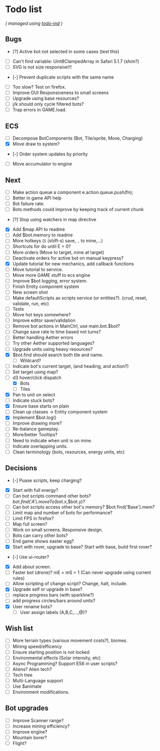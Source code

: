 # Todo list

_\( managed using [todo-md](https://github.com/Hypercubed/todo-md) \)_

## Bugs
- [?] Active bot not selected in some cases (test this)
- [ ] Can't find variable: Uint8ClampedArray in Safari 5.1.7 (shim?)
- [ ] SVG is not size responsive!!!
- [-] Prevent duplicate scripts with the same name
- [ ] Too slow?  Test on firefox.
- [ ] Improve GUI Responsiveness to small screens
- [ ] Upgrade using base resources?
- [ ] j/k should only cycle filtered bots?
- [ ] Trap errors in GAME.load.

## ECS
- [ ] Decompose BotComponents (Bot, Tile/sprite, Move, Charging)
- [x] Move draw to system?
- [-] Order system updates by priority
- [ ]  Move accumulator to engine

## Next
- [ ] Make action queue a component e.action.queue.push(fn);
- [ ] Better in game API help
- [ ] Bot failure rate.
- [ ] Bots methods could improve by keeping track of current chunk
- [?] Stop using watchers in map directive
- [x] Add $map API to readme
- [ ] Add $bot.memory to readme
- [ ] More hotkeys (`S` (shift-s) save, `,` to mine,...)
- [ ] Shortcuts for do until E = 0?
- [ ] More orders (Move to target, mine at target)
- [ ] Deactivate orders for active bot on manual keypress?
- [x] Update tutorial for new mechanics, add callback functions
- [ ] Move tutorial to service.
- [ ] Move more GAME stuff to ecs engine
- [ ] Improve $bot logging, error system.
- [ ] Finish Entity component system
- [ ] New screen shot
- [ ] Make defaultScripts as scripts service (or entities?). (crud, reset, validate, run, etc)
- [ ] Tests
- [ ] Move hot keys somewhere?
- [ ] Improve editor save/validation
- [ ] Remove bot actions in MainCtrl, use main.bot.$bot?
- [ ] Change save rate to time based not turns?
- [ ] Better handling Aether errors
- [ ] Try other Aether supported languages?
- [ ] Upgrade units using heavy resources?
- [x] $bot.find should search both tile and name.
  - [ ] Wildcard?
- [ ] Indicate bot's current target, (and heading, and action?)
- [ ] Set target using map?
- [ ] d3 hover/click dispatch
  - [x] Bots
  - [ ] Tiles
- [x] Pan to unit on select
- [ ] Indicate stuck bots?
- [x] Ensure base starts on plain
- [ ] Clean up classes -> Entity component system
- [x] Implement $bot.log()
- [ ] Improve drawing more?
- [ ] Re-balance gameplay.
- [ ] More/better Tooltips?
- [ ] Need to indicate when unit is on mine.
- [ ] Indicate overlapping units.
- [ ] Clean terminology (bots, resources, energy units, etc)

## Decisions
- [-] Puase scripts, keep charging?
- [x] Start with full energy?
- [ ] Can bot scripts command other bots?  $bot.find('A').moveTo($bot.x,$bot.y)?
- [ ] Can bot scripts access other bot's memory?  $bot.find('Base').mem?
- [ ] Limit map and number of bots for performance?
- [ ] Limit FPS in firefox?
- [ ] Map full screen?
- [ ] Work on small screens. Responsive design.
- [ ] Bots can carry other bots?
- [ ] End game shows easter egg?
- [x] Start with rover, upgrade to base?  Start with base, build first rover?
- [-] Use ui-router?
- [x] Add about screen.
- [ ] Faster bot (drone)? mE = mS = 1 (Can never upgrade using current rules)
- [ ] Allow scripting of change script?  Change, halt, include.
- [x] Upgrade self or upgrade in base?
- [ ] replace progress bars (with sparkline?)
- [ ] add progress circles/bars around units?
- [x] User rename bots?
  - [ ] User assign labels (A,B,C,...,@)?

## Wish list
- [ ] More terrain types (various movement costs?), biomes.
- [ ] Mining speed/efficency
- [ ] Ensure starting position is not locked
- [ ] Environmental effects (Solar intensity, etc)
- [ ] Async Programming?  Support ES6 in user scripts?
- [ ] Aliens? Alien tech?
- [ ] Tech tree
- [ ] Multi-Language support
- [ ] Use $animate
- [ ] Environment modifications.

## Bot upgrades
- [ ] Improve Scanner range?
- [ ] Increase mining efficiency?
- [ ] Improve engine?
- [ ] Mountain borer?
- [ ] Flight?
